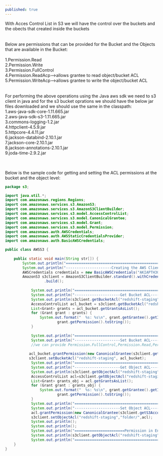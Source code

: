 ```yaml
---
published: true
---
```


With Acces Control List in S3 we will have the control over the buckets and the obects that created inside the buckets<br/>
<br/><br/>
Below are permissions that can be provided for the Bucket and the Objects that are available in the Bucket:<br/><br/>
1.Permission.Read<br/>
2.Permission.Write<br/>
3.Permission.FullControl<br/>
4.Permission.ReadAcp-->allows grantee to read object/bucket ACL<br/>
5.Permission.WriteAcp-->allows grantee to write the object/bucket ACL<br/> 
<br/><br/>
For performing the above operations using the Java aws sdk we need to s3 client in java and for the s3 bucket oprations we should have the below jar files downloaded and we should use the same in the classpath:<br/>
1.aws-java-sdk-core-1.11.665.jar<br/>
2.aws-java-sdk-s3-1.11.665.jar<br/>
3.commons-logging-1.2.jar<br/>
4.httpclient-4.5.9.jar<br/>
5.httpcore-4.4.11.jar<br/>
6.jackson-databind-2.10.1.jar<br/>
7.jackson-core-2.10.1.jar<br/>
8.jackson-annotations-2.10.1.jar<br/>
9.joda-time-2.9.2.jar<br/>

<br/><br/>
Below is the sample code for getting and setting the ACL permissions at the bucket and the object level:<br/>
```java
package s3;

import java.util.*;
import com.amazonaws.regions.Regions;
import com.amazonaws.services.s3.AmazonS3;
import com.amazonaws.services.s3.AmazonS3ClientBuilder;
import com.amazonaws.services.s3.model.AccessControlList;
import com.amazonaws.services.s3.model.CanonicalGrantee;
import com.amazonaws.services.s3.model.Grant;
import com.amazonaws.services.s3.model.Permission;
import com.amazonaws.auth.AWSCredentials;
import com.amazonaws.auth.AWSStaticCredentialsProvider;
import com.amazonaws.auth.BasicAWSCredentials;

public class AWSS3 {
	
	public static void main(String str[]) {
	    System.out.println("============================================================");
	    System.out.println("---------------------Creating the AWS Client----------------");
		AWSCredentials credentials = new BasicAWSCredentials("AKIAPTH3QTKNIFJDSQ","0VIAqX1X89eFysafdsajqGE5drKJbddjs0cU6bWbAFr");
		AmazonS3 s3client = AmazonS3ClientBuilder.standard().withCredentials(new AWSStaticCredentialsProvider(credentials)).withRegion(Regions.US_EAST_1)
				  .build();
		
		    System.out.println("============================================================");
		    System.out.println("---------------------Get Bucket ACL-------------------------");
		    System.out.println(s3client.getBucketAcl("redshift-staging"));
		    AccessControlList acl_bucket = s3client.getBucketAcl("redshift-staging");
		    List<Grant> grants = acl_bucket.getGrantsAsList();
		    for (Grant grant : grants) {
		        System.out.format("  %s: %s\n", grant.getGrantee().getIdentifier(),
		                grant.getPermission().toString());
		    }
		    
		    System.out.println("============================================================");
		    System.out.println("---------------------Set Bucket ACL-------------------------");
		    //we can provide Permission.FullControl,Permission.Read,Permission.Write,Permission.ReadAcp.Permission.WriteAcp
		    
		   acl_bucket.grantPermission(new CanonicalGrantee(s3client.getS3AccountOwner().getId()), Permission.Read);
		   s3client.setBucketAcl("redshift-staging", acl_bucket);
		    System.out.println("============================================================");
		    System.out.println("---------------------Get Object ACL-------------------------");
		    System.out.println(s3client.getObjectAcl("redshift-staging", "folder/"));
		    AccessControlList acl=s3client.getObjectAcl("redshift-staging", "folder/");
		    List<Grant> grants_obj = acl.getGrantsAsList();
		    for (Grant grant : grants_obj) {
		        System.out.format("  %s: %s\n", grant.getGrantee().getIdentifier(),
		                grant.getPermission().toString());
		    }
		    System.out.println("============================================================");
		    System.out.println("---------------------Set Object ACL-------------------------");
		    acl.grantPermission(new CanonicalGrantee(s3client.getS3AccountOwner().getId()),Permission.Read);
		    s3client.setObjectAcl("redshift-staging","folder/",acl);
		    System.out.println();
		    System.out.println();
		    System.out.println("=======================Permission in End====================");
		    System.out.println(s3client.getObjectAcl("redshift-staging", "folder/"));
		    System.out.println("============================================================");
	}
}
```
